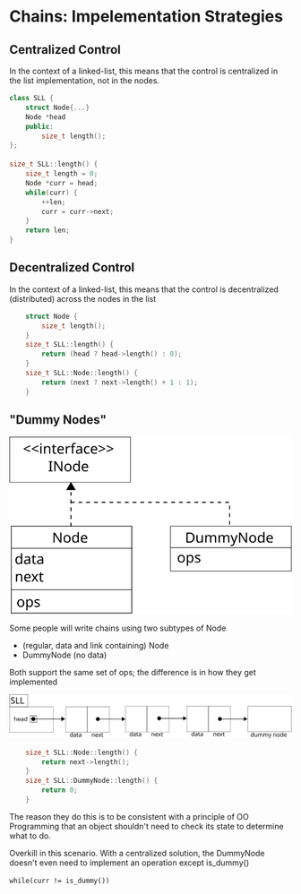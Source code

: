 # Chains: Impelementation Strategies

## Centralized Control

In the context of a linked-list, this means that the control is centralized in the list implementation, not in the nodes.

```c++
class SLL {
    struct Node{...}
    Node *head
    public:
        size_t length();
};

size_t SLL::length() {
    size_t length = 0;
    Node *curr = head;
    while(curr) {
        ++len;
        curr = curr->next;
    }
    return len;
}
```

## Decentralized Control

In the context of a linked-list, this means that the control is decentralized (distributed) across the nodes in the list

```c++
    struct Node {
        size_t length();
    }
    size_t SLL::length() {
        return (head ? head->length() : 0);
    }
    size_t SLL::Node::length() {
        return (next ? next->length() + 1 : 1);
    }
```

## "Dummy Nodes"

![](../images/node_interface.svg)

Some people will write chains using two subtypes of Node

*   (regular, data and link containing) Node
*   DummyNode (no data)

Both support the same set of ops; the difference is in how they get implemented

![](../images/singly_linked_chain_dummy_node.svg)

```c++
    size_t SLL::Node::length() {
        return next->length();
    }
    size_t SLL::DummyNode::length() {
        return 0;
    }
```

The reason they do this is to be consistent with a principle of OO Programming that an object shouldn't need to check its state to determine what to do.

Overkill in this scenario. With a centralized solution, the DummyNode doesn't even need to implement an operation except is_dummy()

`while(curr != is_dummy())`